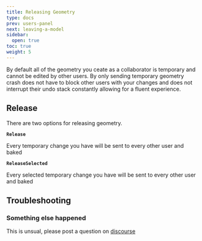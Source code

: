 ```yaml
---
title: Releasing Geometry
type: docs
prev: users-panel
next: leaving-a-model
sidebar:
  open: true
toc: true
weight: 5
---
```


By default all of the geometry you ceate as a collaborator is temporary and cannot be edited by other users.
By only sending temporary geometry crash does not have to block other users with your changes and does not interrupt their undo stack constantly allowing for a fluent experience.

## Release

There are two options for releasing geometry.

**`Release`**

Every temporary change you have will be sent to every other user and baked

**`ReleaseSelected`**

Every selected temporary change you have will be sent to every other user and baked

## Troubleshooting

### Something else happened

This is unsual, please post a question on [discourse](https://discourse.mcneel.com/c/plug-ins/multi-user/163/)

